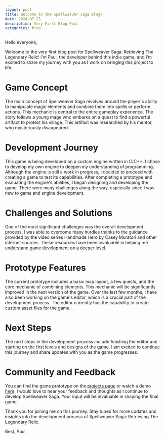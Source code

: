 ```yaml
---
layout: post
title: Welcome to the Spellweaver Saga Blog!
date: 2024-07-23
description: Very First Blog Post
categories: blog
---
```


Hello everyone,

Welcome to the very first blog post for Spellweaver Saga: Retrieving The Legendary Relic! I’m Paul, the developer behind this indie game, and I’m excited to share my journey with you as I work on bringing this project to life.

# Game Concept
The main concept of Spellweaver Saga revolves around the player's ability to manipulate magic elements and combine them into spells or perform actions. This mechanic is central to the entire gameplay experience. The story follows a young mage who embarks on a quest to find a powerful artifact to protect his village. This artifact was researched by his mentor, who mysteriously disappeared.

# Development Journey
This game is being developed on a custom engine written in C/C++. I chose to develop my own engine to deepen my understanding of programming. Although the engine is still a work in progress, I decided to proceed with creating a game to test its capabilities. After completing a prototype and evaluating the engine's abilities, I began designing and developing the game. There were many challenges along the way, especially since I was new to game and engine development.

# Challenges and Solutions
One of the most significant challenges was the overall development process. I was able to overcome many hurdles thanks to the guidance provided by the video series Handmade Hero by Casey Muratori and other internet sources. These resources have been invaluable in helping me understand game development on a deeper level.

# Prototype Features
The current prototype includes a basic map layout, a few quests, and the core mechanic of combining elements. This mechanic will be significantly improved in the next version of the game. Over the last few months, I have also been working on the game's editor, which is a crucial part of the development process. The editor currently has the capability to create custom asset files for the game.

# Next Steps
The next steps in the development process include finishing the editor and starting on the first levels and designs of the game. I am excited to continue this journey and share updates with you as the game progresses.

# Community and Feedback
You can find the game prototype on the [projects page](/projects/) or watch a demo [here](https://www.youtube.com/watch?v=7211-m05OSI). I would love to hear your feedback and thoughts as I continue to develop Spellweaver Saga. Your input will be invaluable in shaping the final game.

Thank you for joining me on this journey. Stay tuned for more updates and insights into the development process of Spellweaver Saga: Retrieving The Legendary Relic.

Best,
Paul
